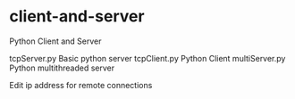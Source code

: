 # client-and-server
Python Client and Server

tcpServer.py      Basic python server
tcpClient.py      Python Client
multiServer.py    Python multithreaded server

Edit ip address for remote connections
